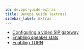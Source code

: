 ```yaml
---
id: devops-guide-extras
title: DevOps Guide (extras)
sidebar_label: Extras
---
```


* [Configuring a video SIP gateway](sipgw-config.md)
* [Enabling speaker stats](speakerstats-prosody.md)
* [Enabling TURN](turn.md)
